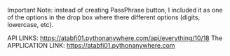 Important Note: instead of creating PassPhrase button, I included it as one of the options in the drop box where there different options (digits, lowercase, etc).

API LINKS: https://atabfi01.pythonanywhere.com/api/everything/10/18
The APPLICATION LINK: https://atabfi01.pythonanywhere.com